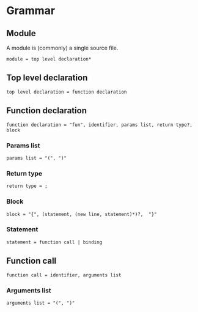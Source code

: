 # Grammar


## Module

A module is (commonly) a single source file.

```ebnf
module = top level declaration*
```

## Top level declaration

```ebnf
top level declaration = function declaration
```


## Function declaration

```ebnf
function declaration = "fun", identifier, params list, return type?, block
```

### Params list

```ebnf
params list = "(", ")"
```

### Return type

```ebnf
return type = ;
```


### Block

```ebnf
block = "{", (statement, (new line, statement)*)?,  "}"
```


### Statement

```ebnf
statement = function call | binding
```


## Function call

```ebnf
function call = identifier, arguments list
```


### Arguments list

```ebnf
arguments list = "(", ")"
```


